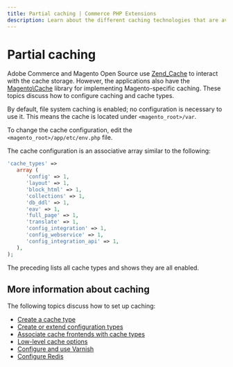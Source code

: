 ```yaml
---
title: Partial caching | Commerce PHP Extensions
description: Learn about the different caching technologies that are available to Adobe Commerce and Magento Open Source extension developers.
---
```


# Partial caching

Adobe Commerce and Magento Open Source use [Zend_Cache](http://framework.zend.com/manual/1.12/en/zend.cache.html) to interact with the cache storage. However, the applications also have the [Magento\Cache](https://github.com/magento/magento2/blob/2.4/lib/internal/Magento/Framework/Cache) library for implementing Magento-specific caching. These topics discuss how to configure caching and cache types.

<InlineAlert variant="info" slots="text"/>

By default, file system caching is enabled; no configuration is necessary to use it. This means the cache is located under `<magento_root>/var`.

To change the cache configuration, edit the `<magento_root>/app/etc/env.php` file.

The cache configuration is an associative array similar to the following:

```php
'cache_types' =>
   array (
      'config' => 1,
      'layout' => 1,
      'block_html' => 1,
      'collections' => 1,
      'db_ddl' => 1,
      'eav' => 1,
      'full_page' => 1,
      'translate' => 1,
      'config_integration' => 1,
      'config_webservice' => 1,
      'config_integration_api' => 1,
   ),
);
```

The preceding lists all cache types and shows they are all enabled.

## More information about caching

The following topics discuss how to set up caching:

*  [Create a cache type](cache-type.md)
*  [Create or extend configuration types](https://experienceleague.adobe.com/docs/commerce-operations/configuration-guide/files/config-create-types.html)
*  [Associate cache frontends with cache types](https://experienceleague.adobe.com/docs/commerce-operations/configuration-guide/cache/cache-types.html)
*  [Low-level cache options](https://experienceleague.adobe.com/docs/commerce-operations/configuration-guide/cache/cache-options.html)
*  [Configure and use Varnish](https://experienceleague.adobe.com/docs/commerce-operations/configuration-guide/cache/varnish/config-varnish.html)
*  [Configure Redis](https://experienceleague.adobe.com/docs/commerce-operations/configuration-guide/cache/redis/config-redis.html)
